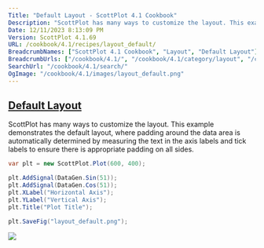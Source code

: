 ```yaml
---
Title: "Default Layout - ScottPlot 4.1 Cookbook"
Description: "ScottPlot has many ways to customize the layout. This example demonstrates the default layout, where padding around the data area is automatically determined by measuring the text in the axis labels and tick labels to ensure there is appropriate padding on all sides."
Date: 12/11/2023 8:13:09 PM
Version: ScottPlot 4.1.69
URL: /cookbook/4.1/recipes/layout_default/
BreadcrumbNames: ["ScottPlot 4.1 Cookbook", "Layout", "Default Layout"]
BreadcrumbUrls: ["/cookbook/4.1/", "/cookbook/4.1/category/layout", "/cookbook/4.1/recipes/layout_default/"]
SearchUrl: "/cookbook/4.1/search/"
OgImage: "/cookbook/4.1/images/layout_default.png"
---
```


<h2><a id='default-layout' href='/cookbook/4.1/recipes/layout_default/'>Default Layout</a></h2>

ScottPlot has many ways to customize the layout. This example demonstrates the default layout, where padding around the data area is automatically determined by measuring the text in the axis labels and tick labels to ensure there is appropriate padding on all sides.

```cs
var plt = new ScottPlot.Plot(600, 400);

plt.AddSignal(DataGen.Sin(51));
plt.AddSignal(DataGen.Cos(51));
plt.XLabel("Horizontal Axis");
plt.YLabel("Vertical Axis");
plt.Title("Plot Title");

plt.SaveFig("layout_default.png");
```

<img src='../../images/layout_default.png' class='d-block mx-auto my-5' />


